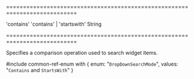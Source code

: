 ===========================================================================
<!--default-->'contains'<!--/default-->
<!--acceptValues-->'contains' | 'startswith'<!--/acceptValues-->
<!--type-->String<!--/type-->
===========================================================================

<!--shortDescription-->
Specifies a comparison operation used to search widget items.
<!--/shortDescription-->

<!--fullDescription-->
#include common-ref-enum with {
    enum: "`DropDownSearchMode`",
    values: "`Contains` and `StartsWith`"
}
<!--/fullDescription-->